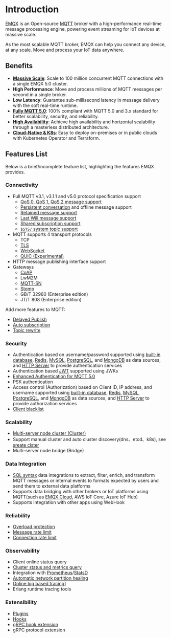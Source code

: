 # Introduction

[EMQX](https://www.emqx.com/zh/products/emqx) is an Open-source [MQTT](https://mqtt.org/) broker with a high-performance real-time message processing engine, powering event streaming for IoT devices at massive scale.

As the most scalable MQTT broker, EMQX can help you connect any device, at any scale. Move and process your IoT data anywhere.

## Benefits

- **[Massive Scale](https://www.emqx.io)**: Scale to 100 million concurrent MQTT connections with a single EMQX 5.0 cluster.
- **High Performance**: Move and process millions of MQTT messages per second in a single broker.
- **Low Latency**: Guarantee sub-millisecond latency in message delivery with the soft real-time runtime.
- **[Fully MQTT 5.0](https://www.emqx.com/en/blog/introduction-to-mqtt-5)**: 100% compliant with MQTT 5.0 and 3.x standard for better scalability, security, and reliability.
- **[High Availability](./deploy/cluster/mria-introduction)**: Achieve high availability and horizontal scalability through a masterless distributed architecture.
- **[Cloud-Native & K8s](https://www.emqx.com/en/emqx-kubernetes-operator)**: Easy to deploy on-premises or in public clouds with Kubernetes Operator and Terraform.

## Features List

Below is a brief/incomplete feature list, highlighting the features EMQX provides.

### Connectivity

- Full MQTT v3.1, v3.1.1 and v5.0 protocol specification support
  - [QoS 0, QoS 1, QoS 2 message support](./mqtt/mqtt-qos.md)
  - [Persistent conversation](./mqtt/mqtt-session-and-message-expiry.md#mqtt-会话d) and offline message support
  - [Retained message support](./mqtt/mqtt-retained-messages.md)
  - [Last Will message support](./mqtt/mqtt-last-will-and-testament.md)
  - [Shared subscription support](./mqtt/mqtt-shared-subscription.md)
  - [`$SYS/` system topic support](./mqtt/mqtt-system-topics.md)
- MQTT supports 4 transport protocols
  - TCP
  - [TLS](./network/emqx-mqtt-tls)
  - [WebSocket](./messaging/mqtt-publish-and-subscribe.md)
  - [QUIC (Experimental)](./mqtt-over-quic/introduction.md)
- HTTP message publishing interface support
- Gateways
  - [CoAP](./gateway/coap.md)
  - LwM2M
  - [MQTT-SN](./gateway/mqttsn.md)
  - [Stomp](./gateway/stomp.md)
  - GB/T 32960 (Enterprise edition) <!--cannot use 'emqxee' macro inside list-->
  - JT/T 808 (Enterprise edition)

Add more features to MQTT:

- [Delayed Publish](./mqtt/mqtt-delayed-publish.md)
- [Auto subscription](./mqtt/mqtt-auto-subscription)
- [Topic rewrite](./mqtt/mqtt-topic-rewrite.md)

### Security

- Authentication based on username/password supported using [built-in database](./access-control/authn/mnesia.md), [Redis](./access-control/authn/redis.md), [MySQL](./access-control/authn/mysql.md), [PostgreSQL](./access-control/authn/postgresql.md), and [MongoDB](./access-control/authn/mongodb.md) as data sources, and [HTTP Server](./access-control/authn/http.md) to provide authentication services
- Authentication based  [JWT](./access-control/authn/jwt.md)  supported using JWKs
- [Enhanced Authentication for MQTT 5.0](./access-control/authn/scram.md)
- PSK authentication
- Access control (Authorization) based on Client ID, IP address, and username supported using [built-in database](./access-control/authz/mnesia.md), [Redis](./access-control/authz/redis.md), [MySQL](./access-control/authz/mysql.md), [PostgreSQL](./access-control/authz/postgresql.md), and [MongoDB](./access-control/authz/mongodb.md) as data sources, and [HTTP Server](./access-control/authz/http.md) to provide authorization services
- [Client blacklist](./access-control/blacklist.md)

### Scalability

- [Multi-server node cluster (Cluster)](./deploy/cluster/introduction.md)
- Support manual cluster and auto cluster discovery(dns、etcd、k8s), see [sreate clster](./deploy/cluster/create-cluster.md)
- Multi-server node bridge (Bridge)

### Data Integration

- [SQL syntax](./data-integration/rules.md) data integrations to extract, filter, enrich, and transform MQTT messages or internal events to formats expected by users and send them to external data platforms
- Supports data bridging with other brokers or IoT platforms using MQTT(such as [EMQX Cloud](https://www.emqx.com/zh/cloud), AWS IoT Core, Azure IoT Hub)
- Supports integration with other apps using WebHook

### Reliability

- [Overload protection](./deploy/cluster/lb.md)
- [Message rate limit](./rate-limit/rate-limit.md)
- [Connection rate limit](./rate-limit/rate-limit.md)

### Observability

- Client online status query
- [Cluster status and metrics query](./observability/metrics-and-stats.md)
- Integration with [Prometheus](./observability/prometheus.md)/[StatsD](./observability/statsd.md)
- [Automatic network partition healing](./deploy/cluster/introduction.md)
- [Online log based tracing](./observability/tracer.md)]
- Erlang runtime tracing tools

### Extensibility

- [Plugins](./extensions/plugins.md)
- [Hooks](./extensions/hooks.md)
- [gRPC hook extension](./extensions/exhook.md)
- gRPC protocol extension
